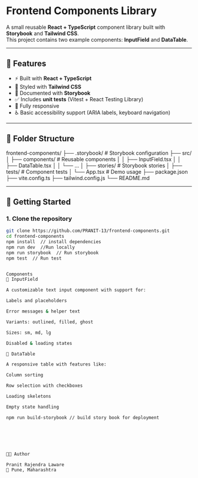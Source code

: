 # Frontend Components Library

A small reusable **React + TypeScript** component library built with **Storybook** and **Tailwind CSS**.  
This project contains two example components: **InputField** and **DataTable**.

---

## 📌 Features
- ⚡ Built with **React + TypeScript**
- 🎨 Styled with **Tailwind CSS**
- 🧩 Documented with **Storybook**
- ✅ Includes **unit tests** (Vitest + React Testing Library)
- 📱 Fully responsive
- ♿ Basic accessibility support (ARIA labels, keyboard navigation)

---

## 📂 Folder Structure
frontend-components/
├── .storybook/ # Storybook configuration
├── src/
│ ├── components/ # Reusable components
│ │ ├── InputField.tsx
│ │ ├── DataTable.tsx
│ │ └── ...
│ ├── stories/ # Storybook stories
│ ├── tests/ # Component tests
│ └── App.tsx # Demo usage
├── package.json
├── vite.config.ts
├── tailwind.config.js
└── README.md


---

## 🚀 Getting Started

### 1. Clone the repository
```bash
git clone https://github.com/PRANIT-13/frontend-components.git
cd frontend-components
npm install  // install dependencies
npm run dev  //Run locally
npm run storybook  // Run storybook
npm test  // Run test


Components
🔹 InputField

A customizable text input component with support for:

Labels and placeholders

Error messages & helper text

Variants: outlined, filled, ghost

Sizes: sm, md, lg

Disabled & loading states

🔹 DataTable

A responsive table with features like:

Column sorting

Row selection with checkboxes

Loading skeletons

Empty state handling

npm run build-storybook // build story book for deployment






👨‍💻 Author

Pranit Rajendra Laware
📍 Pune, Maharashtra
